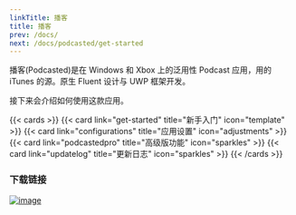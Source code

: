 ```yaml
---
linkTitle: 播客
title: 播客
prev: /docs/
next: /docs/podcasted/get-started
---
```


播客(Podcasted)是在 Windows 和 Xbox 上的泛用性 Podcast 应用，用的 iTunes 的源。原生 Fluent 设计与 UWP 框架开发。

接下来会介绍如何使用这款应用。

<!--more-->

{{< cards >}}
  {{< card link="get-started" title="新手入门" icon="template" >}}
  {{< card link="configurations" title="应用设置" icon="adjustments" >}}
  {{< card link="podcastedpro" title="高级版功能" icon="sparkles" >}}
  {{< card link="updatelog" title="更新日志" icon="sparkles" >}}
{{< /cards >}}

### 下载链接
[![image](https://github.com/jenius-apps/ambie/raw/main/images/storeBadge.png#left)](https://www.microsoft.com/store/productId/9NXWGR2B1P26?ocid=officialwebsite)